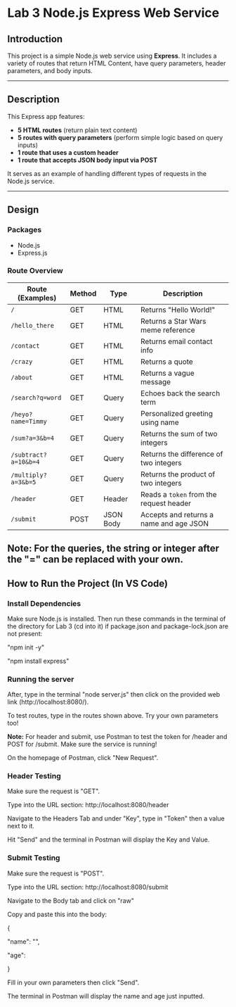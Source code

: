 # Lab 3 Node.js Express Web Service

## Introduction

This project is a simple Node.js web service using **Express**. It includes a variety of routes that return HTML Content, have query parameters, header parameters, and body inputs.

---

## Description

This Express app features:

- **5 HTML routes** (return plain text content)
- **5 routes with query parameters** (perform simple logic based on query inputs)
- **1 route that uses a custom header**
- **1 route that accepts JSON body input via POST**

It serves as an example of handling different types of requests in the Node.js service.

---

## Design

### Packages
- Node.js
- Express.js

### Route Overview

| Route (Examples)         | Method | Type              | Description                                 |
|--------------------------|--------|-------------------|---------------------------------------------|
| `/`                      | GET    | HTML              | Returns "Hello World!"                      |
| `/hello_there`           | GET    | HTML              | Returns a Star Wars meme reference          |
| `/contact`               | GET    | HTML              | Returns email contact info                  |
| `/crazy`                 | GET    | HTML              | Returns a quote                             |
| `/about`                 | GET    | HTML              | Returns a vague message                     |
| `/search?q=word`         | GET    | Query             | Echoes back the search term                 |
| `/heyo?name=Timmy`       | GET    | Query             | Personalized greeting using name            |
| `/sum?a=3&b=4`           | GET    | Query             | Returns the sum of two integers             |
| `/subtract?a=10&b=4`     | GET    | Query             | Returns the difference of two integers      |
| `/multiply?a=3&b=5`      | GET    | Query             | Returns the product of two integers         |
| `/header`                | GET    | Header            | Reads a `token` from the request header     |
| `/submit`                | POST   | JSON Body         | Accepts and returns a name and age JSON     |
Note: For the queries, the string or integer after the "=" can be replaced with your own.
---

## How to Run the Project (In VS Code)

### Install Dependencies

Make sure Node.js is installed. Then run these commands in the terminal of the directory for Lab 3 (cd into it) if package.json and package-lock.json are not present:

"npm init -y"

"npm install express"

### Running the server

After, type in the terminal "node server.js" then click on the provided web link (http://localhost:8080/).

To test routes, type in the routes shown above. Try your own parameters too!

**Note:** For header and submit, use Postman to test the token for /header and POST for /submit. Make sure the service is running!

On the homepage of Postman, click "New Request".

### Header Testing

Make sure the request is "GET".

Type into the URL section: http://localhost:8080/header

Navigate to the Headers Tab and under "Key", type in "Token" then a value next to it.

Hit "Send" and the terminal in Postman will display the Key and Value.

### Submit Testing

Make sure the request is "POST".

Type into the URL section: http://localhost:8080/submit

Navigate to the Body tab and click on "raw"

Copy and paste this into the body:

{

  "name": "",
  
  "age": 
  
}

Fill in your own parameters then click "Send".

The terminal in Postman will display the name and age just inputted.

